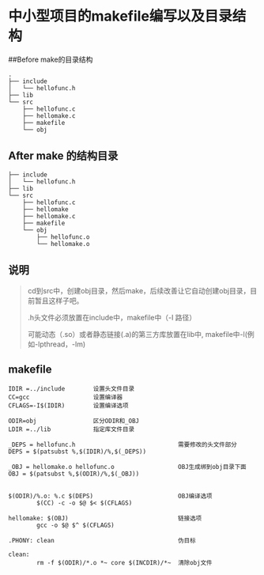# 中小型项目的makefile编写以及目录结构

##Before make的目录结构

```
.
├── include
│   └── hellofunc.h
├── lib
└── src
    ├── hellofunc.c
    ├── hellomake.c
    ├── makefile
    └── obj

```

## After make 的结构目录

```
├── include
│   └── hellofunc.h
├── lib
└── src
    ├── hellofunc.c
    ├── hellomake
    ├── hellomake.c
    ├── makefile
    └── obj
        ├── hellofunc.o
        └── hellomake.o
```



## 说明

> cd到src中，创建obj目录，然后make，后续改善让它自动创建obj目录，目前暂且这样子吧。
>
> .h头文件必须放置在include中，makefile中（-I 路径）
>
> 可能动态（.so）或者静态链接(.a)的第三方库放置在lib中, makefile中-l(例如-lpthread，-lm)

## makefile

```
IDIR =../include      	设置头文件目录
CC=gcc					设置编译器
CFLAGS=-I$(IDIR)		设置编译选项

ODIR=obj				区分ODIR和_OBJ
LDIR =../lib			指定库文件目录

_DEPS = hellofunc.h								需要修改的头文件部分
DEPS = $(patsubst %,$(IDIR)/%,$(_DEPS))			

_OBJ = hellomake.o hellofunc.o					OBJ生成绑到obj目录下面
OBJ = $(patsubst %,$(ODIR)/%,$(_OBJ))


$(ODIR)/%.o: %.c $(DEPS)						OBJ编译选项
        $(CC) -c -o $@ $< $(CFLAGS)

hellomake: $(OBJ)								链接选项
        gcc -o $@ $^ $(CFLAGS)

.PHONY: clean									伪目标

clean:
        rm -f $(ODIR)/*.o *~ core $(INCDIR)/*~ 	清除obj文件

```

